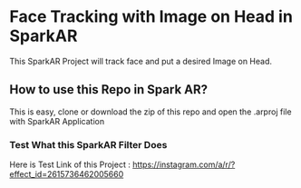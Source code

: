 # Face Tracking with Image on Head in SparkAR
This SparkAR Project will track face and put a desired Image on Head.
## How to use this Repo in Spark AR?
This is easy, clone or download the zip of this repo and open the .arproj file with SparkAR Application

### Test What this SparkAR Filter Does

Here is Test Link of this Project : https://instagram.com/a/r/?effect_id=2615736462005660

